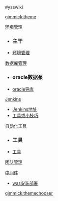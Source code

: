 #ysswiki

<!--
  -- Default theme
  -- (Read: http://wyp110lq.github.io/mdwiki/)
  -- [gimmick:theme](flatly) 
-->

[gimmick:theme](flatly)

[环境管理]()

  * ### 主干
  * [环境管理](yss/7environment/markdown/environment.md) 

[数据库管理]()

  * ### oracle数据泵
  * [oracle导库](yss/6oracle/markdown/dmp.md) 

[Jenkins]()

  * [Jenkins地址](yss/5jenkins/markdown/jenkins.md) 
  * [工具或小技巧](yss/1tools/tools.md)

[自动化工具]()

  * ### 工具
  * [工具](yss/1tools/tools.md) 

[团队管理]()


[中间件]()
  
  * [was安装部署](yss/4was/markdown/was.md)

[gimmick:themechooser](选择皮肤)

<!-- [在线编辑](http://prose.io/#liminany/m) -->

<!--
[gimmick:Disqus](limin-mblogs)
-->
